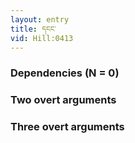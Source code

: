 ```yaml
---
layout: entry
title: དངང་
vid: Hill:0413
---
```

### Dependencies (N = 0)


### Two overt arguments


### Three overt arguments
